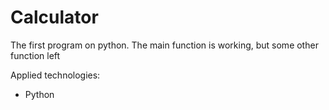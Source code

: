 # Calculator

The first program on python.
The main function is working, but some other function left

Applied technologies:

- Python
